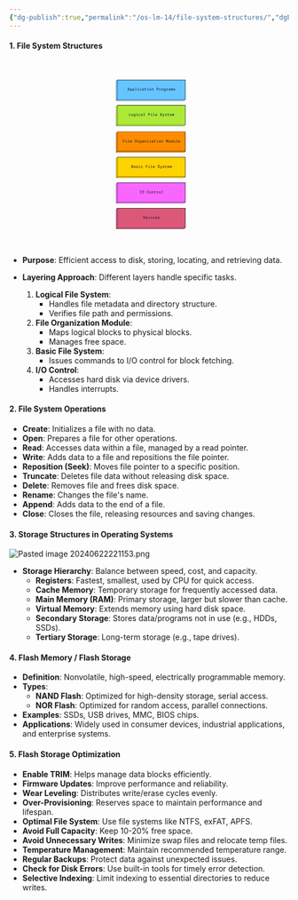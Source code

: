 ```yaml
---
{"dg-publish":true,"permalink":"/os-lm-14/file-system-structures/","dgPassFrontmatter":true}
---
```


#### 1. **File System Structures**
<?xml version="1.0" encoding="UTF-8"?><svg width="1200px" height="800px" viewBox="0 0 1200 800" version="1.1" xmlns="http://www.w3.org/2000/svg" xmlns:xlink="http://www.w3.org/1999/xlink">    <title>Filesystems Layers</title>    <g id="Filesystems-Layers" stroke="none" stroke-width="1" fill="none" fill-rule="evenodd">        <polygon id="Rectangle" fill="#66C4FF" points="459 86 464 81 757 81 757 165 752 170 459 170"></polygon>        <polygon id="Rectangle-Copy" fill="#AEE938" points="459 195 464 190 757 190 757 274 752 279 459 279"></polygon>        <polygon id="Rectangle-Copy-3" fill="#FF8C00" points="459 309 464 304 757 304 757 388 752 393 459 393"></polygon>        <polygon id="Rectangle-Copy-5" fill="#FFD300" points="459 418 464 413 757 413 757 497 752 502 459 502"></polygon>        <polygon id="Rectangle-Copy-7" fill="#F966FF" points="459 527 464 522 757 522 757 606 752 611 459 611"></polygon>        <polygon id="Rectangle-Copy-9" fill="#DC5879" points="459 636 464 631 757 631 757 715 752 720 459 720"></polygon>        <polygon id="Rectangle" fill="#66C4FF" points="464 81 757 81 757 165 464 165"></polygon>        <polygon id="Rectangle-Copy-2" fill="#AEE938" points="464 190 757 190 757 274 464 274"></polygon>        <polygon id="Rectangle-Copy-4" fill="#FF8C00" points="464 304 757 304 757 388 464 388"></polygon>        <polygon id="Rectangle-Copy-6" fill="#FFD300" points="464 413 757 413 757 497 464 497"></polygon>        <polygon id="Rectangle-Copy-8" fill="#F966FF" points="464 522 757 522 757 606 464 606"></polygon>        <polygon id="Rectangle-Copy-10" fill="#DC5879" points="464 631 757 631 757 715 464 715"></polygon>        <g id="Application-Programs" transform="translate(507.684000, 115.400000)" fill="#0F1931" fill-rule="nonzero">            <path d="M5.44,0 L3.808,0 L-2.27373675e-13,11.6 L1.632,11.6 L2.4,9.12 L6.832,9.12 L7.616,11.6 L9.248,11.6 L5.44,0 Z M4.624,2.032 L6.384,7.696 L2.848,7.696 L4.624,2.032 Z" id="Shape"></path>            <path d="M13.024,2.992 L11.552,2.992 L11.552,14.4 L13.024,14.4 L13.024,10.384 C13.504,11.2 14.288,11.808 15.568,11.808 C17.552,11.808 19.04,10.176 19.04,7.328 C19.04,4.496 17.552,2.848 15.568,2.848 C14.288,2.848 13.504,3.456 13.024,4.288 L13.024,2.992 Z M12.96,7.328 C12.96,5.056 14.032,4.08 15.264,4.08 C16.736,4.08 17.488,5.28 17.488,7.328 C17.488,9.376 16.736,10.592 15.264,10.592 C14.032,10.592 12.96,9.6 12.96,7.328 Z" id="Shape"></path>            <path d="M23.36,2.992 L21.888,2.992 L21.888,14.4 L23.36,14.4 L23.36,10.384 C23.84,11.2 24.624,11.808 25.904,11.808 C27.888,11.808 29.376,10.176 29.376,7.328 C29.376,4.496 27.888,2.848 25.904,2.848 C24.624,2.848 23.84,3.456 23.36,4.288 L23.36,2.992 Z M23.296,7.328 C23.296,5.056 24.368,4.08 25.6,4.08 C27.072,4.08 27.824,5.28 27.824,7.328 C27.824,9.376 27.072,10.592 25.6,10.592 C24.368,10.592 23.296,9.6 23.296,7.328 Z" id="Shape"></path>            <polygon id="Path" points="32.512 0 32.512 1.248 34.944 1.248 34.944 10.336 32.512 10.336 32.512 11.6 38.864 11.6 38.864 10.336 36.416 10.336 36.416 0"></polygon>            <path d="M45.376,0 L45.376,1.744 L46.848,1.744 L46.848,0 L45.376,0 Z M42.944,2.992 L42.944,4.256 L45.376,4.256 L45.376,10.336 L42.944,10.336 L42.944,11.6 L49.296,11.6 L49.296,10.336 L46.848,10.336 L46.848,2.992 L42.944,2.992 Z" id="Shape"></path>            <path d="M56.464,2.848 C54,2.848 52.512,4.768 52.512,7.328 C52.512,9.952 53.936,11.808 56.32,11.808 C58.24,11.808 59.776,10.544 60.016,8.832 L58.496,8.832 C58.304,9.76 57.568,10.608 56.4,10.608 C55.12,10.608 54.064,9.52 54.064,7.328 C54.064,5.168 55.12,4.064 56.4,4.064 C57.456,4.064 58.24,4.8 58.432,5.856 L59.92,5.856 C59.792,4.304 58.464,2.848 56.464,2.848 Z" id="Path"></path>            <path d="M65.776,11.808 C67.376,11.808 68.272,11.232 68.8,10.336 L68.816,11.6 L70.224,11.6 C70.176,11.024 70.096,9.792 70.112,8.352 L70.128,6.256 C70.16,3.872 69.136,2.816 66.752,2.816 C64.96,2.816 63.328,3.856 63.184,5.712 L64.688,5.712 C64.784,4.656 65.408,4 66.736,4 C67.856,4 68.672,4.448 68.672,5.936 L68.672,6.304 C65.152,6.688 62.976,7.312 62.976,9.36 C62.976,10.912 64.224,11.808 65.776,11.808 Z M68.784,7.712 C68.784,10 67.504,10.624 66.192,10.624 C65.152,10.624 64.56,10.144 64.56,9.328 C64.56,8.096 66.16,7.728 68.784,7.472 L68.784,7.712 Z" id="Shape"></path>            <path d="M74.96,2.992 L72.512,2.992 L72.512,4.256 L74.96,4.256 L74.96,9.44 C74.96,11.232 75.408,11.6 76.976,11.6 L79.952,11.6 L79.952,10.336 L77.296,10.336 C76.48,10.336 76.432,10.112 76.432,9.232 L76.432,4.256 L79.952,4.256 L79.952,2.992 L76.432,2.992 L76.432,0.832 L74.96,0.832 L74.96,2.992 Z" id="Path"></path>            <path d="M86.72,0 L86.72,1.744 L88.192,1.744 L88.192,0 L86.72,0 Z M84.288,2.992 L84.288,4.256 L86.72,4.256 L86.72,10.336 L84.288,10.336 L84.288,11.6 L90.64,11.6 L90.64,10.336 L88.192,10.336 L88.192,2.992 L84.288,2.992 Z" id="Shape"></path>            <path d="M95.216,7.328 C95.216,5.04 96.336,4.08 97.648,4.08 C98.96,4.08 100.08,5.04 100.08,7.328 C100.08,9.616 98.96,10.576 97.648,10.576 C96.336,10.576 95.216,9.616 95.216,7.328 Z M93.664,7.328 C93.664,10.448 95.68,11.808 97.648,11.808 C99.616,11.808 101.632,10.448 101.632,7.328 C101.632,4.208 99.616,2.848 97.648,2.848 C95.68,2.848 93.664,4.208 93.664,7.328 Z" id="Shape"></path>            <path d="M106.112,2.992 L104.64,2.992 L104.64,11.6 L106.112,11.6 L106.112,6.928 C106.112,5.088 106.832,4.096 108.16,4.096 C109.76,4.096 109.872,5.248 109.872,6.64 L109.872,11.6 L111.344,11.6 L111.344,6.128 C111.344,4.224 110.72,2.848 108.64,2.848 C107.28,2.848 106.544,3.472 106.112,4.208 L106.112,2.992 Z" id="Path"></path>            <path d="M125.424,0 L125.424,11.6 L126.944,11.6 L126.944,7.136 L128.272,7.136 C130.816,7.136 132.768,6.448 132.768,3.568 C132.768,0.688 130.816,0 128.272,0 L125.424,0 Z M128.464,1.44 C130.016,1.44 131.2,1.68 131.2,3.568 C131.2,5.456 130.016,5.696 128.464,5.696 L126.944,5.696 L126.944,1.44 L128.464,1.44 Z" id="Shape"></path>            <path d="M135.2,2.992 L135.2,4.256 L137.648,4.256 L137.648,10.336 L135.216,10.336 L135.216,11.6 L142.064,11.6 L142.064,10.336 L139.12,10.336 L139.12,7.312 C139.12,5.424 139.76,4.336 141.408,4.336 L142.864,4.336 L142.864,2.992 L141.392,2.992 C140.336,2.992 139.504,3.568 139.088,4.528 L139.088,2.992 L135.2,2.992 Z" id="Path"></path>            <path d="M146.896,7.328 C146.896,5.04 148.016,4.08 149.328,4.08 C150.64,4.08 151.76,5.04 151.76,7.328 C151.76,9.616 150.64,10.576 149.328,10.576 C148.016,10.576 146.896,9.616 146.896,7.328 Z M145.344,7.328 C145.344,10.448 147.36,11.808 149.328,11.808 C151.296,11.808 153.312,10.448 153.312,7.328 C153.312,4.208 151.296,2.848 149.328,2.848 C147.36,2.848 145.344,4.208 145.344,7.328 Z" id="Shape"></path>            <path d="M161.632,4.288 C161.152,3.456 160.384,2.848 159.088,2.848 C157.104,2.848 155.616,4.32 155.616,7.152 C155.616,10 157.104,11.456 159.088,11.456 C160.384,11.456 161.152,10.864 161.632,10.032 L161.632,10.864 C161.632,12.032 161.472,12.432 161.184,12.768 C160.832,13.184 160.16,13.408 159.424,13.408 C158.16,13.408 157.712,12.88 157.504,12.096 L155.952,12.096 C156.208,13.792 157.536,14.688 159.408,14.688 C160.624,14.688 161.808,14.272 162.416,13.552 C162.88,13.008 163.104,12.288 163.104,10.528 L163.104,2.992 L161.632,2.992 L161.632,4.288 Z M161.696,7.152 C161.696,9.408 160.624,10.24 159.392,10.24 C157.92,10.24 157.168,9.2 157.168,7.152 C157.168,5.104 157.92,4.08 159.392,4.08 C160.624,4.08 161.696,4.88 161.696,7.152 Z" id="Shape"></path>            <path d="M166.208,2.992 L166.208,4.256 L168.656,4.256 L168.656,10.336 L166.224,10.336 L166.224,11.6 L173.072,11.6 L173.072,10.336 L170.128,10.336 L170.128,7.312 C170.128,5.424 170.768,4.336 172.416,4.336 L173.872,4.336 L173.872,2.992 L172.4,2.992 C171.344,2.992 170.512,3.568 170.096,4.528 L170.096,2.992 L166.208,2.992 Z" id="Path"></path>            <path d="M179.472,11.808 C181.072,11.808 181.968,11.232 182.496,10.336 L182.512,11.6 L183.92,11.6 C183.872,11.024 183.792,9.792 183.808,8.352 L183.824,6.256 C183.856,3.872 182.832,2.816 180.448,2.816 C178.656,2.816 177.024,3.856 176.88,5.712 L178.384,5.712 C178.48,4.656 179.104,4 180.432,4 C181.552,4 182.368,4.448 182.368,5.936 L182.368,6.304 C178.848,6.688 176.672,7.312 176.672,9.36 C176.672,10.912 177.92,11.808 179.472,11.808 Z M182.48,7.712 C182.48,10 181.2,10.624 179.888,10.624 C178.848,10.624 178.256,10.144 178.256,9.328 C178.256,8.096 179.856,7.728 182.48,7.472 L182.48,7.712 Z" id="Shape"></path>            <path d="M191.104,3.936 C190.912,3.36 190.544,2.848 189.76,2.848 C188.944,2.848 188.48,3.344 188.192,3.904 L188.192,2.992 L186.784,2.992 L186.784,11.6 L188.256,11.6 L188.256,6.752 C188.256,4.96 188.48,4.08 189.232,4.08 C189.952,4.08 189.952,5.04 189.952,6.288 L189.952,11.6 L191.424,11.6 L191.424,6.72 C191.424,4.944 191.648,4.08 192.384,4.08 C193.12,4.08 193.12,5.04 193.12,6.288 L193.12,11.6 L194.592,11.6 L194.592,5.536 C194.592,3.264 193.712,2.848 192.816,2.848 C192.032,2.848 191.472,3.264 191.104,3.936 Z" id="Path"></path>            <path d="M204.32,5.344 C204,3.808 202.752,2.848 200.928,2.848 C199.488,2.848 197.68,3.568 197.68,5.232 C197.68,6.72 198.752,7.392 200.112,7.664 L201.184,7.872 C202.272,8.064 202.992,8.464 202.992,9.264 C202.992,10.272 201.984,10.592 201.072,10.592 C199.872,10.592 199.264,10.016 199.072,9.024 L197.52,9.024 C197.68,10.4 198.8,11.808 201.04,11.808 C202.912,11.808 204.48,10.912 204.48,9.088 C204.48,7.36 202.88,6.8 201.392,6.512 L200.432,6.32 C199.584,6.144 199.136,5.84 199.136,5.168 C199.136,4.4 200,4.064 200.864,4.064 C201.84,4.064 202.592,4.384 202.784,5.344 L204.32,5.344 Z" id="Path"></path>        </g>        <g id="Logical-File-System" transform="translate(514.308000, 224.192000)" fill="#0F1931" fill-rule="nonzero">            <polygon id="Path" points="1.52 0.208 0 0.208 0 11.808 7.216 11.808 7.216 10.368 1.52 10.368"></polygon>            <path d="M11.072,7.536 C11.072,5.248 12.192,4.288 13.504,4.288 C14.816,4.288 15.936,5.248 15.936,7.536 C15.936,9.824 14.816,10.784 13.504,10.784 C12.192,10.784 11.072,9.824 11.072,7.536 Z M9.52,7.536 C9.52,10.656 11.536,12.016 13.504,12.016 C15.472,12.016 17.488,10.656 17.488,7.536 C17.488,4.416 15.472,3.056 13.504,3.056 C11.536,3.056 9.52,4.416 9.52,7.536 Z" id="Shape"></path>            <path d="M25.808,4.496 C25.328,3.664 24.56,3.056 23.264,3.056 C21.28,3.056 19.792,4.528 19.792,7.36 C19.792,10.208 21.28,11.664 23.264,11.664 C24.56,11.664 25.328,11.072 25.808,10.24 L25.808,11.072 C25.808,12.24 25.648,12.64 25.36,12.976 C25.008,13.392 24.336,13.616 23.6,13.616 C22.336,13.616 21.888,13.088 21.68,12.304 L20.128,12.304 C20.384,14 21.712,14.896 23.584,14.896 C24.8,14.896 25.984,14.48 26.592,13.76 C27.056,13.216 27.28,12.496 27.28,10.736 L27.28,3.2 L25.808,3.2 L25.808,4.496 Z M25.872,7.36 C25.872,9.616 24.8,10.448 23.568,10.448 C22.096,10.448 21.344,9.408 21.344,7.36 C21.344,5.312 22.096,4.288 23.568,4.288 C24.8,4.288 25.872,5.088 25.872,7.36 Z" id="Shape"></path>            <path d="M33.584,0.208 L33.584,1.952 L35.056,1.952 L35.056,0.208 L33.584,0.208 Z M31.152,3.2 L31.152,4.464 L33.584,4.464 L33.584,10.544 L31.152,10.544 L31.152,11.808 L37.504,11.808 L37.504,10.544 L35.056,10.544 L35.056,3.2 L31.152,3.2 Z" id="Shape"></path>            <path d="M44.672,3.056 C42.208,3.056 40.72,4.976 40.72,7.536 C40.72,10.16 42.144,12.016 44.528,12.016 C46.448,12.016 47.984,10.752 48.224,9.04 L46.704,9.04 C46.512,9.968 45.776,10.816 44.608,10.816 C43.328,10.816 42.272,9.728 42.272,7.536 C42.272,5.376 43.328,4.272 44.608,4.272 C45.664,4.272 46.448,5.008 46.64,6.064 L48.128,6.064 C48,4.512 46.672,3.056 44.672,3.056 Z" id="Path"></path>            <path d="M53.984,12.016 C55.584,12.016 56.48,11.44 57.008,10.544 L57.024,11.808 L58.432,11.808 C58.384,11.232 58.304,10 58.32,8.56 L58.336,6.464 C58.368,4.08 57.344,3.024 54.96,3.024 C53.168,3.024 51.536,4.064 51.392,5.92 L52.896,5.92 C52.992,4.864 53.616,4.208 54.944,4.208 C56.064,4.208 56.88,4.656 56.88,6.144 L56.88,6.512 C53.36,6.896 51.184,7.52 51.184,9.568 C51.184,11.12 52.432,12.016 53.984,12.016 Z M56.992,7.92 C56.992,10.208 55.712,10.832 54.4,10.832 C53.36,10.832 52.768,10.352 52.768,9.536 C52.768,8.304 54.368,7.936 56.992,7.68 L56.992,7.92 Z" id="Shape"></path>            <polygon id="Path" points="62.064 0.208 62.064 1.456 64.496 1.456 64.496 10.544 62.064 10.544 62.064 11.808 68.416 11.808 68.416 10.544 65.968 10.544 65.968 0.208"></polygon>            <polygon id="Path" points="82.768 11.808 84.288 11.808 84.288 6.544 89.6 6.544 89.6 5.104 84.288 5.104 84.288 1.648 89.904 1.648 89.904 0.208 82.768 0.208"></polygon>            <path d="M95.6,0.208 L95.6,1.952 L97.072,1.952 L97.072,0.208 L95.6,0.208 Z M93.168,3.2 L93.168,4.464 L95.6,4.464 L95.6,10.544 L93.168,10.544 L93.168,11.808 L99.52,11.808 L99.52,10.544 L97.072,10.544 L97.072,3.2 L93.168,3.2 Z" id="Shape"></path>            <polygon id="Path" points="103.408 0.208 103.408 1.456 105.84 1.456 105.84 10.544 103.408 10.544 103.408 11.808 109.76 11.808 109.76 10.544 107.312 10.544 107.312 0.208"></polygon>            <path d="M116.912,12.016 C118.928,12.016 120.272,10.864 120.624,9.232 L119.104,9.232 C118.8,10.208 118.16,10.816 116.88,10.816 C115.52,10.816 114.56,9.68 114.56,7.952 L120.752,7.952 C120.864,4.88 119.424,3.04 116.912,3.04 C114.64,3.04 113.008,4.768 113.008,7.536 C113.008,10.08 114.304,12.016 116.912,12.016 Z M116.912,4.256 C118.416,4.256 119.2,5.328 119.184,6.736 L114.576,6.736 C114.64,5.072 115.52,4.256 116.912,4.256 Z" id="Shape"></path>            <path d="M136.608,6.336 L137.872,6.64 C139.136,6.928 140.048,7.472 140.048,8.672 C140.048,10 138.864,10.608 137.712,10.608 C136.224,10.608 135.136,9.744 134.976,8.192 L133.472,8.192 C133.6,10.496 135.312,12.016 137.664,12.016 C139.904,12.016 141.584,10.72 141.584,8.56 C141.584,6.352 139.952,5.536 138.08,5.12 L136.928,4.864 C136,4.656 135.248,4.16 135.248,3.136 C135.248,1.936 136.352,1.408 137.408,1.408 C138.464,1.408 139.664,1.872 139.84,3.264 L141.344,3.264 C141.088,0.96 139.28,0 137.488,0 C135.408,0 133.68,1.184 133.68,3.184 C133.68,5.024 135.088,6 136.608,6.336 Z" id="Path"></path>            <path d="M145.632,14.608 C147.456,14.608 147.936,13.872 148.544,12.176 L151.728,3.2 L150.208,3.2 L147.92,9.84 L145.584,3.2 L143.968,3.2 L147.184,11.808 L147.12,12 C146.672,13.232 146.384,13.344 145.488,13.344 L143.936,13.344 L143.936,14.608 L145.632,14.608 Z" id="Path"></path>            <path d="M161.52,5.552 C161.2,4.016 159.952,3.056 158.128,3.056 C156.688,3.056 154.88,3.776 154.88,5.44 C154.88,6.928 155.952,7.6 157.312,7.872 L158.384,8.08 C159.472,8.272 160.192,8.672 160.192,9.472 C160.192,10.48 159.184,10.8 158.272,10.8 C157.072,10.8 156.464,10.224 156.272,9.232 L154.72,9.232 C154.88,10.608 156,12.016 158.24,12.016 C160.112,12.016 161.68,11.12 161.68,9.296 C161.68,7.568 160.08,7.008 158.592,6.72 L157.632,6.528 C156.784,6.352 156.336,6.048 156.336,5.376 C156.336,4.608 157.2,4.272 158.064,4.272 C159.04,4.272 159.792,4.592 159.984,5.552 L161.52,5.552 Z" id="Path"></path>            <path d="M166.528,3.2 L164.08,3.2 L164.08,4.464 L166.528,4.464 L166.528,9.648 C166.528,11.44 166.976,11.808 168.544,11.808 L171.52,11.808 L171.52,10.544 L168.864,10.544 C168.048,10.544 168,10.32 168,9.44 L168,4.464 L171.52,4.464 L171.52,3.2 L168,3.2 L168,1.04 L166.528,1.04 L166.528,3.2 Z" id="Path"></path>            <path d="M178.928,12.016 C180.944,12.016 182.288,10.864 182.64,9.232 L181.12,9.232 C180.816,10.208 180.176,10.816 178.896,10.816 C177.536,10.816 176.576,9.68 176.576,7.952 L182.768,7.952 C182.88,4.88 181.44,3.04 178.928,3.04 C176.656,3.04 175.024,4.768 175.024,7.536 C175.024,10.08 176.32,12.016 178.928,12.016 Z M178.928,4.256 C180.432,4.256 181.216,5.328 181.2,6.736 L176.592,6.736 C176.656,5.072 177.536,4.256 178.928,4.256 Z" id="Shape"></path>            <path d="M189.648,4.144 C189.456,3.568 189.088,3.056 188.304,3.056 C187.488,3.056 187.024,3.552 186.736,4.112 L186.736,3.2 L185.328,3.2 L185.328,11.808 L186.8,11.808 L186.8,6.96 C186.8,5.168 187.024,4.288 187.776,4.288 C188.496,4.288 188.496,5.248 188.496,6.496 L188.496,11.808 L189.968,11.808 L189.968,6.928 C189.968,5.152 190.192,4.288 190.928,4.288 C191.664,4.288 191.664,5.248 191.664,6.496 L191.664,11.808 L193.136,11.808 L193.136,5.744 C193.136,3.472 192.256,3.056 191.36,3.056 C190.576,3.056 190.016,3.472 189.648,4.144 Z" id="Path"></path>        </g>        <g id="File-Organization-Mo" transform="translate(488.548000, 338.192000)" fill="#0F1931" fill-rule="nonzero">            <polygon id="Path" points="0 11.808 1.52 11.808 1.52 6.544 6.832 6.544 6.832 5.104 1.52 5.104 1.52 1.648 7.136 1.648 7.136 0.208 0 0.208"></polygon>            <path d="M12.832,0.208 L12.832,1.952 L14.304,1.952 L14.304,0.208 L12.832,0.208 Z M10.4,3.2 L10.4,4.464 L12.832,4.464 L12.832,10.544 L10.4,10.544 L10.4,11.808 L16.752,11.808 L16.752,10.544 L14.304,10.544 L14.304,3.2 L10.4,3.2 Z" id="Shape"></path>            <polygon id="Path" points="20.64 0.208 20.64 1.456 23.072 1.456 23.072 10.544 20.64 10.544 20.64 11.808 26.992 11.808 26.992 10.544 24.544 10.544 24.544 0.208"></polygon>            <path d="M34.144,12.016 C36.16,12.016 37.504,10.864 37.856,9.232 L36.336,9.232 C36.032,10.208 35.392,10.816 34.112,10.816 C32.752,10.816 31.792,9.68 31.792,7.952 L37.984,7.952 C38.096,4.88 36.656,3.04 34.144,3.04 C31.872,3.04 30.24,4.768 30.24,7.536 C30.24,10.08 31.536,12.016 34.144,12.016 Z M34.144,4.256 C35.648,4.256 36.432,5.328 36.416,6.736 L31.808,6.736 C31.872,5.072 32.752,4.256 34.144,4.256 Z" id="Shape"></path>            <path d="M54.768,0 C51.872,0 50.432,2.496 50.432,6 C50.432,9.488 51.872,12.016 54.768,12.016 C57.664,12.016 59.104,9.488 59.104,6 C59.104,2.496 57.664,0 54.768,0 Z M54.768,1.408 C56.688,1.408 57.536,3.072 57.536,6 C57.536,8.928 56.688,10.608 54.768,10.608 C52.864,10.608 52,8.928 52,6 C52,3.072 52.864,1.408 54.768,1.408 Z" id="Shape"></path>            <path d="M61.312,3.2 L61.312,4.464 L63.76,4.464 L63.76,10.544 L61.328,10.544 L61.328,11.808 L68.176,11.808 L68.176,10.544 L65.232,10.544 L65.232,7.52 C65.232,5.632 65.872,4.544 67.52,4.544 L68.976,4.544 L68.976,3.2 L67.504,3.2 C66.448,3.2 65.616,3.776 65.2,4.736 L65.2,3.2 L61.312,3.2 Z" id="Path"></path>            <path d="M77.408,4.496 C76.928,3.664 76.16,3.056 74.864,3.056 C72.88,3.056 71.392,4.528 71.392,7.36 C71.392,10.208 72.88,11.664 74.864,11.664 C76.16,11.664 76.928,11.072 77.408,10.24 L77.408,11.072 C77.408,12.24 77.248,12.64 76.96,12.976 C76.608,13.392 75.936,13.616 75.2,13.616 C73.936,13.616 73.488,13.088 73.28,12.304 L71.728,12.304 C71.984,14 73.312,14.896 75.184,14.896 C76.4,14.896 77.584,14.48 78.192,13.76 C78.656,13.216 78.88,12.496 78.88,10.736 L78.88,3.2 L77.408,3.2 L77.408,4.496 Z M77.472,7.36 C77.472,9.616 76.4,10.448 75.168,10.448 C73.696,10.448 72.944,9.408 72.944,7.36 C72.944,5.312 73.696,4.288 75.168,4.288 C76.4,4.288 77.472,5.088 77.472,7.36 Z" id="Shape"></path>            <path d="M84.912,12.016 C86.512,12.016 87.408,11.44 87.936,10.544 L87.952,11.808 L89.36,11.808 C89.312,11.232 89.232,10 89.248,8.56 L89.264,6.464 C89.296,4.08 88.272,3.024 85.888,3.024 C84.096,3.024 82.464,4.064 82.32,5.92 L83.824,5.92 C83.92,4.864 84.544,4.208 85.872,4.208 C86.992,4.208 87.808,4.656 87.808,6.144 L87.808,6.512 C84.288,6.896 82.112,7.52 82.112,9.568 C82.112,11.12 83.36,12.016 84.912,12.016 Z M87.92,7.92 C87.92,10.208 86.64,10.832 85.328,10.832 C84.288,10.832 83.696,10.352 83.696,9.536 C83.696,8.304 85.296,7.936 87.92,7.68 L87.92,7.92 Z" id="Shape"></path>            <path d="M94.24,3.2 L92.768,3.2 L92.768,11.808 L94.24,11.808 L94.24,7.136 C94.24,5.296 94.96,4.304 96.288,4.304 C97.888,4.304 98,5.456 98,6.848 L98,11.808 L99.472,11.808 L99.472,6.336 C99.472,4.432 98.848,3.056 96.768,3.056 C95.408,3.056 94.672,3.68 94.24,4.416 L94.24,3.2 Z" id="Path"></path>            <path d="M105.856,0.208 L105.856,1.952 L107.328,1.952 L107.328,0.208 L105.856,0.208 Z M103.424,3.2 L103.424,4.464 L105.856,4.464 L105.856,10.544 L103.424,10.544 L103.424,11.808 L109.776,11.808 L109.776,10.544 L107.328,10.544 L107.328,3.2 L103.424,3.2 Z" id="Shape"></path>            <polygon id="Path" points="113.28 11.808 120.384 11.808 120.384 10.544 115.072 10.544 120.304 4.464 120.304 3.2 113.584 3.2 113.584 4.464 118.512 4.464 113.28 10.544"></polygon>            <path d="M126.256,12.016 C127.856,12.016 128.752,11.44 129.28,10.544 L129.296,11.808 L130.704,11.808 C130.656,11.232 130.576,10 130.592,8.56 L130.608,6.464 C130.64,4.08 129.616,3.024 127.232,3.024 C125.44,3.024 123.808,4.064 123.664,5.92 L125.168,5.92 C125.264,4.864 125.888,4.208 127.216,4.208 C128.336,4.208 129.152,4.656 129.152,6.144 L129.152,6.512 C125.632,6.896 123.456,7.52 123.456,9.568 C123.456,11.12 124.704,12.016 126.256,12.016 Z M129.264,7.92 C129.264,10.208 127.984,10.832 126.672,10.832 C125.632,10.832 125.04,10.352 125.04,9.536 C125.04,8.304 126.64,7.936 129.264,7.68 L129.264,7.92 Z" id="Shape"></path>            <path d="M135.44,3.2 L132.992,3.2 L132.992,4.464 L135.44,4.464 L135.44,9.648 C135.44,11.44 135.888,11.808 137.456,11.808 L140.432,11.808 L140.432,10.544 L137.776,10.544 C136.96,10.544 136.912,10.32 136.912,9.44 L136.912,4.464 L140.432,4.464 L140.432,3.2 L136.912,3.2 L136.912,1.04 L135.44,1.04 L135.44,3.2 Z" id="Path"></path>            <path d="M147.2,0.208 L147.2,1.952 L148.672,1.952 L148.672,0.208 L147.2,0.208 Z M144.768,3.2 L144.768,4.464 L147.2,4.464 L147.2,10.544 L144.768,10.544 L144.768,11.808 L151.12,11.808 L151.12,10.544 L148.672,10.544 L148.672,3.2 L144.768,3.2 Z" id="Shape"></path>            <path d="M155.696,7.536 C155.696,5.248 156.816,4.288 158.128,4.288 C159.44,4.288 160.56,5.248 160.56,7.536 C160.56,9.824 159.44,10.784 158.128,10.784 C156.816,10.784 155.696,9.824 155.696,7.536 Z M154.144,7.536 C154.144,10.656 156.16,12.016 158.128,12.016 C160.096,12.016 162.112,10.656 162.112,7.536 C162.112,4.416 160.096,3.056 158.128,3.056 C156.16,3.056 154.144,4.416 154.144,7.536 Z" id="Shape"></path>            <path d="M166.592,3.2 L165.12,3.2 L165.12,11.808 L166.592,11.808 L166.592,7.136 C166.592,5.296 167.312,4.304 168.64,4.304 C170.24,4.304 170.352,5.456 170.352,6.848 L170.352,11.808 L171.824,11.808 L171.824,6.336 C171.824,4.432 171.2,3.056 169.12,3.056 C167.76,3.056 167.024,3.68 166.592,4.416 L166.592,3.2 Z" id="Path"></path>            <polygon id="Path" points="189.904 7.808 191.6 1.696 191.6 11.808 193.12 11.808 193.12 0.208 190.736 0.208 189.136 6.144 187.536 0.208 185.152 0.208 185.152 11.808 186.672 11.808 186.672 1.696 188.368 7.808"></polygon>            <path d="M197.04,7.536 C197.04,5.248 198.16,4.288 199.472,4.288 C200.784,4.288 201.904,5.248 201.904,7.536 C201.904,9.824 200.784,10.784 199.472,10.784 C198.16,10.784 197.04,9.824 197.04,7.536 Z M195.488,7.536 C195.488,10.656 197.504,12.016 199.472,12.016 C201.44,12.016 203.456,10.656 203.456,7.536 C203.456,4.416 201.44,3.056 199.472,3.056 C197.504,3.056 195.488,4.416 195.488,7.536 Z" id="Shape"></path>            <path d="M211.744,4.496 C211.264,3.664 210.496,3.056 209.2,3.056 C207.216,3.056 205.728,4.704 205.728,7.536 C205.728,10.384 207.216,12.016 209.2,12.016 C210.496,12.016 211.264,11.408 211.744,10.592 L211.76,11.808 L213.216,11.808 L213.216,0.208 L211.744,0.208 L211.744,4.496 Z M211.808,7.536 C211.808,9.792 210.736,10.8 209.504,10.8 C208.032,10.8 207.28,9.584 207.28,7.536 C207.28,5.488 208.032,4.288 209.504,4.288 C210.736,4.288 211.808,5.264 211.808,7.536 Z" id="Shape"></path>            <path d="M222,11.808 L223.472,11.808 L223.472,3.2 L222,3.2 L222,7.936 C222,9.776 221.28,10.752 219.952,10.752 C218.352,10.752 218.272,9.616 218.272,8.224 L218.272,3.2 L216.8,3.2 L216.8,8.736 C216.8,10.64 217.392,12.016 219.472,12.016 C220.848,12.016 221.536,11.44 222,10.704 L222,11.808 Z" id="Path"></path>            <polygon id="Path" points="227.36 0.208 227.36 1.456 229.792 1.456 229.792 10.544 227.36 10.544 227.36 11.808 233.712 11.808 233.712 10.544 231.264 10.544 231.264 0.208"></polygon>            <path d="M240.864,12.016 C242.88,12.016 244.224,10.864 244.576,9.232 L243.056,9.232 C242.752,10.208 242.112,10.816 240.832,10.816 C239.472,10.816 238.512,9.68 238.512,7.952 L244.704,7.952 C244.816,4.88 243.376,3.04 240.864,3.04 C238.592,3.04 236.96,4.768 236.96,7.536 C236.96,10.08 238.256,12.016 240.864,12.016 Z M240.864,4.256 C242.368,4.256 243.152,5.328 243.136,6.736 L238.528,6.736 C238.592,5.072 239.472,4.256 240.864,4.256 Z" id="Shape"></path>        </g>        <g id="Basic-File-System" transform="translate(524.244000, 447.192000)" fill="#0F1931" fill-rule="nonzero">            <path d="M0,11.808 L3.776,11.808 C5.856,11.808 7.664,10.832 7.664,8.368 C7.664,6.944 7.072,6.08 6.08,5.616 C6.816,5.152 7.232,4.176 7.232,3.072 C7.232,0.768 5.36,0.208 3.424,0.208 L0,0.208 L0,11.808 Z M1.52,6.496 L3.792,6.496 C5.36,6.496 6.096,7.024 6.096,8.384 C6.096,9.696 5.36,10.368 3.904,10.368 L1.52,10.368 L1.52,6.496 Z M1.52,1.648 L3.744,1.648 C4.912,1.648 5.712,2.112 5.712,3.296 C5.712,4.656 4.944,5.136 3.744,5.136 L1.52,5.136 L1.52,1.648 Z" id="Shape"></path>            <path d="M13.04,12.016 C14.64,12.016 15.536,11.44 16.064,10.544 L16.08,11.808 L17.488,11.808 C17.44,11.232 17.36,10 17.376,8.56 L17.392,6.464 C17.424,4.08 16.4,3.024 14.016,3.024 C12.224,3.024 10.592,4.064 10.448,5.92 L11.952,5.92 C12.048,4.864 12.672,4.208 14,4.208 C15.12,4.208 15.936,4.656 15.936,6.144 L15.936,6.512 C12.416,6.896 10.24,7.52 10.24,9.568 C10.24,11.12 11.488,12.016 13.04,12.016 Z M16.048,7.92 C16.048,10.208 14.768,10.832 13.456,10.832 C12.416,10.832 11.824,10.352 11.824,9.536 C11.824,8.304 13.424,7.936 16.048,7.68 L16.048,7.92 Z" id="Shape"></path>            <path d="M27.552,5.552 C27.232,4.016 25.984,3.056 24.16,3.056 C22.72,3.056 20.912,3.776 20.912,5.44 C20.912,6.928 21.984,7.6 23.344,7.872 L24.416,8.08 C25.504,8.272 26.224,8.672 26.224,9.472 C26.224,10.48 25.216,10.8 24.304,10.8 C23.104,10.8 22.496,10.224 22.304,9.232 L20.752,9.232 C20.912,10.608 22.032,12.016 24.272,12.016 C26.144,12.016 27.712,11.12 27.712,9.296 C27.712,7.568 26.112,7.008 24.624,6.72 L23.664,6.528 C22.816,6.352 22.368,6.048 22.368,5.376 C22.368,4.608 23.232,4.272 24.096,4.272 C25.072,4.272 25.824,4.592 26.016,5.552 L27.552,5.552 Z" id="Path"></path>            <path d="M33.984,0.208 L33.984,1.952 L35.456,1.952 L35.456,0.208 L33.984,0.208 Z M31.552,3.2 L31.552,4.464 L33.984,4.464 L33.984,10.544 L31.552,10.544 L31.552,11.808 L37.904,11.808 L37.904,10.544 L35.456,10.544 L35.456,3.2 L31.552,3.2 Z" id="Shape"></path>            <path d="M45.072,3.056 C42.608,3.056 41.12,4.976 41.12,7.536 C41.12,10.16 42.544,12.016 44.928,12.016 C46.848,12.016 48.384,10.752 48.624,9.04 L47.104,9.04 C46.912,9.968 46.176,10.816 45.008,10.816 C43.728,10.816 42.672,9.728 42.672,7.536 C42.672,5.376 43.728,4.272 45.008,4.272 C46.064,4.272 46.848,5.008 47.04,6.064 L48.528,6.064 C48.4,4.512 47.072,3.056 45.072,3.056 Z" id="Path"></path>            <polygon id="Path" points="62.496 11.808 64.016 11.808 64.016 6.544 69.328 6.544 69.328 5.104 64.016 5.104 64.016 1.648 69.632 1.648 69.632 0.208 62.496 0.208"></polygon>            <path d="M75.328,0.208 L75.328,1.952 L76.8,1.952 L76.8,0.208 L75.328,0.208 Z M72.896,3.2 L72.896,4.464 L75.328,4.464 L75.328,10.544 L72.896,10.544 L72.896,11.808 L79.248,11.808 L79.248,10.544 L76.8,10.544 L76.8,3.2 L72.896,3.2 Z" id="Shape"></path>            <polygon id="Path" points="83.136 0.208 83.136 1.456 85.568 1.456 85.568 10.544 83.136 10.544 83.136 11.808 89.488 11.808 89.488 10.544 87.04 10.544 87.04 0.208"></polygon>            <path d="M96.64,12.016 C98.656,12.016 100,10.864 100.352,9.232 L98.832,9.232 C98.528,10.208 97.888,10.816 96.608,10.816 C95.248,10.816 94.288,9.68 94.288,7.952 L100.48,7.952 C100.592,4.88 99.152,3.04 96.64,3.04 C94.368,3.04 92.736,4.768 92.736,7.536 C92.736,10.08 94.032,12.016 96.64,12.016 Z M96.64,4.256 C98.144,4.256 98.928,5.328 98.912,6.736 L94.304,6.736 C94.368,5.072 95.248,4.256 96.64,4.256 Z" id="Shape"></path>            <path d="M116.336,6.336 L117.6,6.64 C118.864,6.928 119.776,7.472 119.776,8.672 C119.776,10 118.592,10.608 117.44,10.608 C115.952,10.608 114.864,9.744 114.704,8.192 L113.2,8.192 C113.328,10.496 115.04,12.016 117.392,12.016 C119.632,12.016 121.312,10.72 121.312,8.56 C121.312,6.352 119.68,5.536 117.808,5.12 L116.656,4.864 C115.728,4.656 114.976,4.16 114.976,3.136 C114.976,1.936 116.08,1.408 117.136,1.408 C118.192,1.408 119.392,1.872 119.568,3.264 L121.072,3.264 C120.816,0.96 119.008,0 117.216,0 C115.136,0 113.408,1.184 113.408,3.184 C113.408,5.024 114.816,6 116.336,6.336 Z" id="Path"></path>            <path d="M125.36,14.608 C127.184,14.608 127.664,13.872 128.272,12.176 L131.456,3.2 L129.936,3.2 L127.648,9.84 L125.312,3.2 L123.696,3.2 L126.912,11.808 L126.848,12 C126.4,13.232 126.112,13.344 125.216,13.344 L123.664,13.344 L123.664,14.608 L125.36,14.608 Z" id="Path"></path>            <path d="M141.248,5.552 C140.928,4.016 139.68,3.056 137.856,3.056 C136.416,3.056 134.608,3.776 134.608,5.44 C134.608,6.928 135.68,7.6 137.04,7.872 L138.112,8.08 C139.2,8.272 139.92,8.672 139.92,9.472 C139.92,10.48 138.912,10.8 138,10.8 C136.8,10.8 136.192,10.224 136,9.232 L134.448,9.232 C134.608,10.608 135.728,12.016 137.968,12.016 C139.84,12.016 141.408,11.12 141.408,9.296 C141.408,7.568 139.808,7.008 138.32,6.72 L137.36,6.528 C136.512,6.352 136.064,6.048 136.064,5.376 C136.064,4.608 136.928,4.272 137.792,4.272 C138.768,4.272 139.52,4.592 139.712,5.552 L141.248,5.552 Z" id="Path"></path>            <path d="M146.256,3.2 L143.808,3.2 L143.808,4.464 L146.256,4.464 L146.256,9.648 C146.256,11.44 146.704,11.808 148.272,11.808 L151.248,11.808 L151.248,10.544 L148.592,10.544 C147.776,10.544 147.728,10.32 147.728,9.44 L147.728,4.464 L151.248,4.464 L151.248,3.2 L147.728,3.2 L147.728,1.04 L146.256,1.04 L146.256,3.2 Z" id="Path"></path>            <path d="M158.656,12.016 C160.672,12.016 162.016,10.864 162.368,9.232 L160.848,9.232 C160.544,10.208 159.904,10.816 158.624,10.816 C157.264,10.816 156.304,9.68 156.304,7.952 L162.496,7.952 C162.608,4.88 161.168,3.04 158.656,3.04 C156.384,3.04 154.752,4.768 154.752,7.536 C154.752,10.08 156.048,12.016 158.656,12.016 Z M158.656,4.256 C160.16,4.256 160.944,5.328 160.928,6.736 L156.32,6.736 C156.384,5.072 157.264,4.256 158.656,4.256 Z" id="Shape"></path>            <path d="M169.376,4.144 C169.184,3.568 168.816,3.056 168.032,3.056 C167.216,3.056 166.752,3.552 166.464,4.112 L166.464,3.2 L165.056,3.2 L165.056,11.808 L166.528,11.808 L166.528,6.96 C166.528,5.168 166.752,4.288 167.504,4.288 C168.224,4.288 168.224,5.248 168.224,6.496 L168.224,11.808 L169.696,11.808 L169.696,6.928 C169.696,5.152 169.92,4.288 170.656,4.288 C171.392,4.288 171.392,5.248 171.392,6.496 L171.392,11.808 L172.864,11.808 L172.864,5.744 C172.864,3.472 171.984,3.056 171.088,3.056 C170.304,3.056 169.744,3.472 169.376,4.144 Z" id="Path"></path>        </g>        <g id="IO-Control" transform="translate(560.292000, 556.176000)" fill="#0F1931" fill-rule="nonzero">            <polygon id="Path" points="0 1.664 2.928 1.664 2.928 10.384 0 10.384 0 11.824 7.376 11.824 7.376 10.384 4.448 10.384 4.448 1.664 7.376 1.664 7.376 0.224 0 0.224"></polygon>            <path d="M14.032,0.016 C11.136,0.016 9.696,2.512 9.696,6.016 C9.696,9.504 11.136,12.032 14.032,12.032 C16.928,12.032 18.368,9.504 18.368,6.016 C18.368,2.512 16.928,0.016 14.032,0.016 Z M14.032,1.424 C15.952,1.424 16.8,3.088 16.8,6.016 C16.8,8.944 15.952,10.624 14.032,10.624 C12.128,10.624 11.264,8.944 11.264,6.016 C11.264,3.088 12.128,1.424 14.032,1.424 Z" id="Shape"></path>            <path d="M37.264,8.224 C37.056,9.616 36.32,10.624 34.848,10.624 C33.072,10.624 32.16,8.864 32.16,6 C32.16,3.04 33.136,1.424 34.816,1.424 C36.288,1.424 37.008,2.576 37.2,3.904 L38.752,3.904 C38.368,1.552 36.864,0 34.864,0 C32.096,0 30.592,2.4 30.592,6 C30.592,9.52 31.92,12.032 34.752,12.032 C36.848,12.032 38.384,10.704 38.784,8.224 L37.264,8.224 Z" id="Path"></path>            <path d="M42.608,7.552 C42.608,5.264 43.728,4.304 45.04,4.304 C46.352,4.304 47.472,5.264 47.472,7.552 C47.472,9.84 46.352,10.8 45.04,10.8 C43.728,10.8 42.608,9.84 42.608,7.552 Z M41.056,7.552 C41.056,10.672 43.072,12.032 45.04,12.032 C47.008,12.032 49.024,10.672 49.024,7.552 C49.024,4.432 47.008,3.072 45.04,3.072 C43.072,3.072 41.056,4.432 41.056,7.552 Z" id="Shape"></path>            <path d="M53.504,3.216 L52.032,3.216 L52.032,11.824 L53.504,11.824 L53.504,7.152 C53.504,5.312 54.224,4.32 55.552,4.32 C57.152,4.32 57.264,5.472 57.264,6.864 L57.264,11.824 L58.736,11.824 L58.736,6.352 C58.736,4.448 58.112,3.072 56.032,3.072 C54.672,3.072 53.936,3.696 53.504,4.432 L53.504,3.216 Z" id="Path"></path>            <path d="M63.696,3.216 L61.248,3.216 L61.248,4.48 L63.696,4.48 L63.696,9.664 C63.696,11.456 64.144,11.824 65.712,11.824 L68.688,11.824 L68.688,10.56 L66.032,10.56 C65.216,10.56 65.168,10.336 65.168,9.456 L65.168,4.48 L68.688,4.48 L68.688,3.216 L65.168,3.216 L65.168,1.056 L63.696,1.056 L63.696,3.216 Z" id="Path"></path>            <path d="M72.256,3.216 L72.256,4.48 L74.704,4.48 L74.704,10.56 L72.272,10.56 L72.272,11.824 L79.12,11.824 L79.12,10.56 L76.176,10.56 L76.176,7.536 C76.176,5.648 76.816,4.56 78.464,4.56 L79.92,4.56 L79.92,3.216 L78.448,3.216 C77.392,3.216 76.56,3.792 76.144,4.752 L76.144,3.216 L72.256,3.216 Z" id="Path"></path>            <path d="M83.952,7.552 C83.952,5.264 85.072,4.304 86.384,4.304 C87.696,4.304 88.816,5.264 88.816,7.552 C88.816,9.84 87.696,10.8 86.384,10.8 C85.072,10.8 83.952,9.84 83.952,7.552 Z M82.4,7.552 C82.4,10.672 84.416,12.032 86.384,12.032 C88.352,12.032 90.368,10.672 90.368,7.552 C90.368,4.432 88.352,3.072 86.384,3.072 C84.416,3.072 82.4,4.432 82.4,7.552 Z" id="Shape"></path>            <polygon id="Path" points="93.6 0.224 93.6 1.472 96.032 1.472 96.032 10.56 93.6 10.56 93.6 11.824 99.952 11.824 99.952 10.56 97.504 10.56 97.504 0.224"></polygon>        </g>        <g id="Devices" transform="translate(575.828000, 665.400000)" fill="#0F1931" fill-rule="nonzero">            <path d="M6.384,5.792 C6.384,9.728 4.096,10.16 1.936,10.16 L1.52,10.16 L1.52,1.44 L1.936,1.44 C4.096,1.44 6.384,1.84 6.384,5.792 Z M0,0 L0,11.6 L1.984,11.6 C5.28,11.6 7.936,10.208 7.936,5.792 C7.936,1.36 5.28,0 1.984,0 L0,0 Z" id="Shape"></path>            <path d="M14.048,11.808 C16.064,11.808 17.408,10.656 17.76,9.024 L16.24,9.024 C15.936,10 15.296,10.608 14.016,10.608 C12.656,10.608 11.696,9.472 11.696,7.744 L17.888,7.744 C18,4.672 16.56,2.832 14.048,2.832 C11.776,2.832 10.144,4.56 10.144,7.328 C10.144,9.872 11.44,11.808 14.048,11.808 Z M14.048,4.048 C15.552,4.048 16.336,5.12 16.32,6.528 L11.712,6.528 C11.776,4.864 12.656,4.048 14.048,4.048 Z" id="Shape"></path>            <polygon id="Path" points="22.176 2.992 20.528 2.992 23.632 11.6 25.04 11.6 28.144 2.992 26.608 2.992 24.4 9.584"></polygon>            <path d="M34.08,0 L34.08,1.744 L35.552,1.744 L35.552,0 L34.08,0 Z M31.648,2.992 L31.648,4.256 L34.08,4.256 L34.08,10.336 L31.648,10.336 L31.648,11.6 L38,11.6 L38,10.336 L35.552,10.336 L35.552,2.992 L31.648,2.992 Z" id="Shape"></path>            <path d="M45.168,2.848 C42.704,2.848 41.216,4.768 41.216,7.328 C41.216,9.952 42.64,11.808 45.024,11.808 C46.944,11.808 48.48,10.544 48.72,8.832 L47.2,8.832 C47.008,9.76 46.272,10.608 45.104,10.608 C43.824,10.608 42.768,9.52 42.768,7.328 C42.768,5.168 43.824,4.064 45.104,4.064 C46.16,4.064 46.944,4.8 47.136,5.856 L48.624,5.856 C48.496,4.304 47.168,2.848 45.168,2.848 Z" id="Path"></path>            <path d="M55.392,11.808 C57.408,11.808 58.752,10.656 59.104,9.024 L57.584,9.024 C57.28,10 56.64,10.608 55.36,10.608 C54,10.608 53.04,9.472 53.04,7.744 L59.232,7.744 C59.344,4.672 57.904,2.832 55.392,2.832 C53.12,2.832 51.488,4.56 51.488,7.328 C51.488,9.872 52.784,11.808 55.392,11.808 Z M55.392,4.048 C56.896,4.048 57.68,5.12 57.664,6.528 L53.056,6.528 C53.12,4.864 54,4.048 55.392,4.048 Z" id="Shape"></path>            <path d="M68.992,5.344 C68.672,3.808 67.424,2.848 65.6,2.848 C64.16,2.848 62.352,3.568 62.352,5.232 C62.352,6.72 63.424,7.392 64.784,7.664 L65.856,7.872 C66.944,8.064 67.664,8.464 67.664,9.264 C67.664,10.272 66.656,10.592 65.744,10.592 C64.544,10.592 63.936,10.016 63.744,9.024 L62.192,9.024 C62.352,10.4 63.472,11.808 65.712,11.808 C67.584,11.808 69.152,10.912 69.152,9.088 C69.152,7.36 67.552,6.8 66.064,6.512 L65.104,6.32 C64.256,6.144 63.808,5.84 63.808,5.168 C63.808,4.4 64.672,4.064 65.536,4.064 C66.512,4.064 67.264,4.384 67.456,5.344 L68.992,5.344 Z" id="Path"></path>        </g>        <line x1="459" y1="170" x2="464.746094" y2="164.092285" id="Path"></line>        <line x1="459" y1="393" x2="464.746094" y2="387.092285" id="Path-Copy"></line>        <line x1="459" y1="279" x2="464.746094" y2="273.092285" id="Path-Copy-5"></line>        <line x1="459" y1="502" x2="464.746094" y2="496.092285" id="Path-Copy-2"></line>        <line x1="459" y1="611" x2="464.746094" y2="605.092285" id="Path-Copy-3"></line>        <line x1="459" y1="720" x2="464.746094" y2="714.092285" id="Path-Copy-4"></line>        <path d="M757,81 L757,165 L752,170 L459,170 L459,86 L464,81 L757,81 Z M756,82 L464.414,82 L460,86.414 L460,169 L751.584,169 L756,164.584 L756,82 Z" id="Rectangle" fill="#0F1931" fill-rule="nonzero"></path>        <path d="M757,190 L757,274 L752,279 L459,279 L459,195 L464,190 L757,190 Z M756,191 L464.414,191 L460,195.414 L460,278 L751.584,278 L756,273.584 L756,191 Z" id="Rectangle-Copy" fill="#0F1931" fill-rule="nonzero"></path>        <path d="M757,304 L757,388 L752,393 L459,393 L459,309 L464,304 L757,304 Z M756,305 L464.414,305 L460,309.414 L460,392 L751.584,392 L756,387.584 L756,305 Z" id="Rectangle-Copy-3" fill="#0F1931" fill-rule="nonzero"></path>        <path d="M757,413 L757,497 L752,502 L459,502 L459,418 L464,413 L757,413 Z M756,414 L464.414,414 L460,418.414 L460,501 L751.584,501 L756,496.584 L756,414 Z" id="Rectangle-Copy-5" fill="#0F1931" fill-rule="nonzero"></path>        <path d="M757,522 L757,606 L752,611 L459,611 L459,527 L464,522 L757,522 Z M756,523 L464.414,523 L460,527.414 L460,610 L751.584,610 L756,605.584 L756,523 Z" id="Rectangle-Copy-7" fill="#0F1931" fill-rule="nonzero"></path>        <path d="M757,631 L757,715 L752,720 L459,720 L459,636 L464,631 L757,631 Z M756,632 L464.414,632 L460,636.414 L460,719 L751.584,719 L756,714.584 L756,632 Z" id="Rectangle-Copy-9" fill="#0F1931" fill-rule="nonzero"></path>        <path d="M757,81 L757,165 L464,165 L464,81 L757,81 Z M756,82 L465,82 L465,164 L756,164 L756,82 Z" id="Rectangle" fill="#0F1931" fill-rule="nonzero"></path>        <path d="M757,190 L757,274 L464,274 L464,190 L757,190 Z M756,191 L465,191 L465,273 L756,273 L756,191 Z" id="Rectangle-Copy-2" fill="#0F1931" fill-rule="nonzero"></path>        <path d="M757,304 L757,388 L464,388 L464,304 L757,304 Z M756,305 L465,305 L465,387 L756,387 L756,305 Z" id="Rectangle-Copy-4" fill="#0F1931" fill-rule="nonzero"></path>        <path d="M757,413 L757,497 L464,497 L464,413 L757,413 Z M756,414 L465,414 L465,496 L756,496 L756,414 Z" id="Rectangle-Copy-6" fill="#0F1931" fill-rule="nonzero"></path>        <path d="M757,522 L757,606 L464,606 L464,522 L757,522 Z M756,523 L465,523 L465,605 L756,605 L756,523 Z" id="Rectangle-Copy-8" fill="#0F1931" fill-rule="nonzero"></path>        <path d="M757,631 L757,715 L464,715 L464,631 L757,631 Z M756,632 L465,632 L465,714 L756,714 L756,632 Z" id="Rectangle-Copy-10" fill="#0F1931" fill-rule="nonzero"></path>        <polygon id="Path" fill="#0F1931" fill-rule="nonzero" points="464.387672 163.743669 465.104516 164.440902 459.358422 170.348617 458.641578 169.651383"></polygon>        <polygon id="Path-Copy" fill="#0F1931" fill-rule="nonzero" points="464.387672 386.743669 465.104516 387.440902 459.358422 393.348617 458.641578 392.651383"></polygon>        <polygon id="Path-Copy-5" fill="#0F1931" fill-rule="nonzero" points="464.387672 272.743669 465.104516 273.440902 459.358422 279.348617 458.641578 278.651383"></polygon>        <polygon id="Path-Copy-2" fill="#0F1931" fill-rule="nonzero" points="464.387672 495.743669 465.104516 496.440902 459.358422 502.348617 458.641578 501.651383"></polygon>        <polygon id="Path-Copy-3" fill="#0F1931" fill-rule="nonzero" points="464.387672 604.743669 465.104516 605.440902 459.358422 611.348617 458.641578 610.651383"></polygon>        <polygon id="Path-Copy-4" fill="#0F1931" fill-rule="nonzero" points="464.387672 713.743669 465.104516 714.440902 459.358422 720.348617 458.641578 719.651383"></polygon>    </g></svg>
- **Purpose**: Efficient access to disk, storing, locating, and retrieving data.
    
- **Layering Approach**: Different layers handle specific tasks.
    
    1. **Logical File System**:
        - Handles file metadata and directory structure.
        - Verifies file path and permissions.
    2. **File Organization Module**:
        - Maps logical blocks to physical blocks.
        - Manages free space.
    3. **Basic File System**:
        - Issues commands to I/O control for block fetching.
    4. **I/O Control**:
        - Accesses hard disk via device drivers.
        - Handles interrupts.

#### 2. **File System Operations**

- **Create**: Initializes a file with no data.
- **Open**: Prepares a file for other operations.
- **Read**: Accesses data within a file, managed by a read pointer.
- **Write**: Adds data to a file and repositions the file pointer.
- **Reposition (Seek)**: Moves file pointer to a specific position.
- **Truncate**: Deletes file data without releasing disk space.
- **Delete**: Removes file and frees disk space.
- **Rename**: Changes the file's name.
- **Append**: Adds data to the end of a file.
- **Close**: Closes the file, releasing resources and saving changes.

#### 3. **Storage Structures in Operating Systems**


![Pasted image 20240622221153.png](/img/user/Pasted%20image%2020240622221153.png)

- **Storage Hierarchy**: Balance between speed, cost, and capacity.
    - **Registers**: Fastest, smallest, used by CPU for quick access.
    - **Cache Memory**: Temporary storage for frequently accessed data.
    - **Main Memory (RAM)**: Primary storage, larger but slower than cache.
    - **Virtual Memory**: Extends memory using hard disk space.
    - **Secondary Storage**: Stores data/programs not in use (e.g., HDDs, SSDs).
    - **Tertiary Storage**: Long-term storage (e.g., tape drives).

#### 4. **Flash Memory / Flash Storage**

- **Definition**: Nonvolatile, high-speed, electrically programmable memory.
- **Types**:
    - **NAND Flash**: Optimized for high-density storage, serial access.
    - **NOR Flash**: Optimized for random access, parallel connections.
- **Examples**: SSDs, USB drives, MMC, BIOS chips.
- **Applications**: Widely used in consumer devices, industrial applications, and enterprise systems.

#### 5. **Flash Storage Optimization**

- **Enable TRIM**: Helps manage data blocks efficiently.
- **Firmware Updates**: Improve performance and reliability.
- **Wear Leveling**: Distributes write/erase cycles evenly.
- **Over-Provisioning**: Reserves space to maintain performance and lifespan.
- **Optimal File System**: Use file systems like NTFS, exFAT, APFS.
- **Avoid Full Capacity**: Keep 10-20% free space.
- **Avoid Unnecessary Writes**: Minimize swap files and relocate temp files.
- **Temperature Management**: Maintain recommended temperature range.
- **Regular Backups**: Protect data against unexpected issues.
- **Check for Disk Errors**: Use built-in tools for timely error detection.
- **Selective Indexing**: Limit indexing to essential directories to reduce writes.